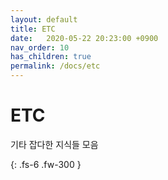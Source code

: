 ```yaml
---
layout: default
title: ETC
date:   2020-05-22 20:23:00 +0900
nav_order: 10
has_children: true
permalink: /docs/etc
---
```


# ETC

기타 잡다한 지식들 모음

{: .fs-6 .fw-300 }
